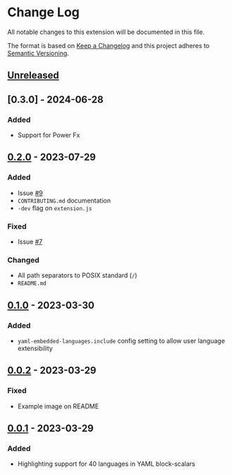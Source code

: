 # Change Log

All notable changes to this extension will be documented in this file.

The format is based on [Keep a Changelog](http://keepachangelog.com/) and this project adheres to [Semantic Versioning](https://semver.org/).

## [Unreleased]
## [0.3.0] - 2024-06-28
### Added
- Support for Power Fx 

## [0.2.0] - 2023-07-29
### Added
- Issue [#9](https://github.com/harrydowning/yaml-embedded-languages/issues/9)
- `CONTRIBUTING.md` documentation
- `-dev` flag on `extension.js`

### Fixed
- Issue [#7](https://github.com/harrydowning/yaml-embedded-languages/issues/7)

### Changed
- All path separators to POSIX standard (`/`)
- `README.md`

## [0.1.0] - 2023-03-30
### Added
- `yaml-embedded-languages.include` config setting to allow user language extensibility

## [0.0.2] - 2023-03-29
### Fixed
- Example image on README
## [0.0.1] - 2023-03-29

### Added
- Highlighting support for 40 languages in YAML block-scalars

[unreleased]: https://github.com/harrydowning/yaml-embedded-languages/compare/v0.2.0...HEAD
[0.2.0]: https://github.com/harrydowning/yaml-embedded-languages/compare/v0.1.0...v0.2.0
[0.1.0]: https://github.com/harrydowning/yaml-embedded-languages/compare/v0.0.2...v0.1.0
[0.0.2]: https://github.com/harrydowning/yaml-embedded-languages/compare/v0.0.1...v0.0.2
[0.0.1]: https://github.com/harrydowning/yaml-embedded-languages/releases/tag/v0.0.1